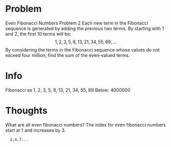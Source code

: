 # Problem
Even Fibonacci Numbers
Problem 2
Each new term in the Fibonacci sequence is generated by adding the previous two terms. By starting with $1$ and $2$, the first $10$ terms will be: $$1, 2, 3, 5, 8, 13, 21, 34, 55, 89, \dots$$
By considering the terms in the Fibonacci sequence whose values do not exceed four million, find the sum of the even-valued terms.

# Info
Fibonacci se
1, 2, 3, 5, 8, 13, 21, 34, 55, 89
Below: 4000000

# Thoughts
What are all even fibonacci numbers?
The index for even fibonacci numbers start at 1 and increases by 3.
```
  1,4,7...
```


